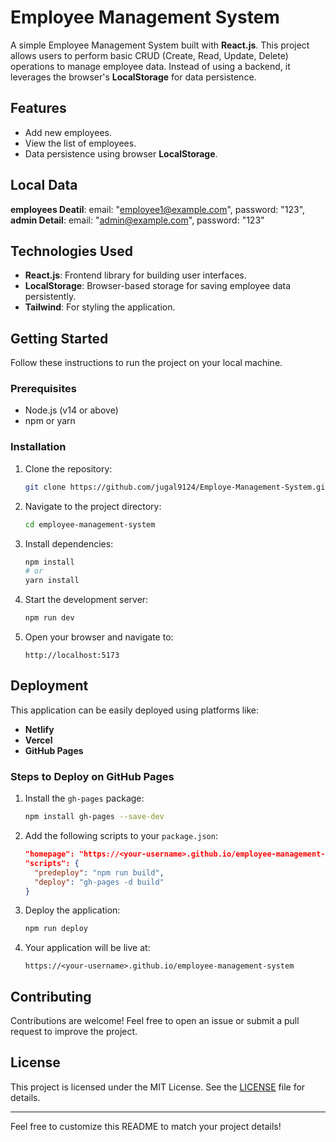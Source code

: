 # Employee Management System

A simple Employee Management System built with **React.js**. This project allows users to perform basic CRUD (Create, Read, Update, Delete) operations to manage employee data. Instead of using a backend, it leverages the browser's **LocalStorage** for data persistence.

## Features

- Add new employees.
- View the list of employees.
- Data persistence using browser **LocalStorage**.

## Local Data
**employees Deatil**: email: "employee1@example.com",
                      password: "123",
**admin Detail**: email: "admin@example.com",
                  password: "123"

## Technologies Used

- **React.js**: Frontend library for building user interfaces.
- **LocalStorage**: Browser-based storage for saving employee data persistently.
- **Tailwind**: For styling the application.

## Getting Started

Follow these instructions to run the project on your local machine.

### Prerequisites

- Node.js (v14 or above)
- npm or yarn

### Installation

1. Clone the repository:

   ```bash
   git clone https://github.com/jugal9124/Employe-Management-System.git
   ```

2. Navigate to the project directory:

   ```bash
   cd employee-management-system
   ```

3. Install dependencies:

   ```bash
   npm install
   # or
   yarn install
   ```

4. Start the development server:

   ```bash
   npm run dev
   ```

5. Open your browser and navigate to:

   ```
   http://localhost:5173
   ```


## Deployment

This application can be easily deployed using platforms like:

- **Netlify**
- **Vercel**
- **GitHub Pages**

### Steps to Deploy on GitHub Pages

1. Install the `gh-pages` package:

   ```bash
   npm install gh-pages --save-dev
   ```

2. Add the following scripts to your `package.json`:

   ```json
   "homepage": "https://<your-username>.github.io/employee-management-system",
   "scripts": {
     "predeploy": "npm run build",
     "deploy": "gh-pages -d build"
   }
   ```

3. Deploy the application:

   ```bash
   npm run deploy
   ```

4. Your application will be live at:

   ```
   https://<your-username>.github.io/employee-management-system
   ```

## Contributing

Contributions are welcome! Feel free to open an issue or submit a pull request to improve the project.

## License

This project is licensed under the MIT License. See the [LICENSE](LICENSE) file for details.

---

Feel free to customize this README to match your project details!

